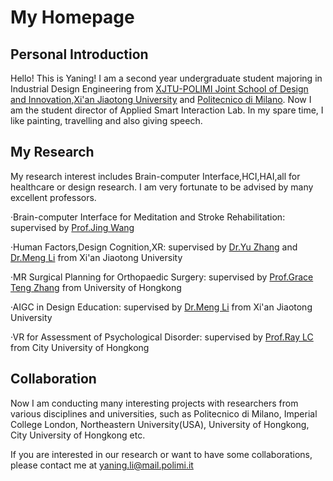 
My Homepage
======

Personal Introduction
------
Hello! This is Yaning! I am a second year undergraduate student majoring in Industrial Design Engineering from [XJTU-POLIMI Joint School of Design and Innovation](http://jsdi.xjtu.edu.cn/),[Xi'an Jiaotong University](http://www.xjtu.edu.cn/) and [Politecnico di Milano](https://www.polimi.it/). Now I am the student director of Applied Smart Interaction Lab. In my spare time, I like painting, travelling and also giving speech.

My Research
------
My research interest includes Brain-computer Interface,HCI,HAI,all for healthcare or design research. I am very fortunate to be advised by many excellent professors.

·Brain-computer Interface for Meditation and Stroke Rehabilitation: supervised by [Prof.Jing Wang](https://gr.xjtu.edu.cn/en/web/wangpele666/1/)

·Human Factors,Design Cognition,XR: supervised by [Dr.Yu Zhang](https://www.researchgate.net/profile/Yu-Zhang-491/) and [Dr.Meng Li](https://www.researchgate.net/profile/Meng-Li-45/) from Xi'an Jiaotong University

·MR Surgical Planning for Orthopaedic Surgery: supervised by [Prof.Grace Teng Zhang](https://www.aimed.hku.hk/teng-zhang/) from University of Hongkong

·AIGC in Design Education: supervised by [Dr.Meng Li](https://www.researchgate.net/profile/Meng-Li-45/) from Xi'an Jiaotong University

·VR for Assessment of Psychological Disorder: supervised by [Prof.Ray LC](https://raylc.org/) from City University of Hongkong

Collaboration
------
Now I am conducting many interesting projects with researchers from various disciplines and universities, such as Politecnico di Milano, Imperial College London, Northeastern University(USA), University of Hongkong, City University of Hongkong etc.

If you are interested in our research or want to have some collaborations, please contact me at yaning.li@mail.polimi.it
